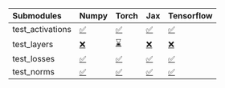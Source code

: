 | Submodules       | Numpy                                                                                                                           | Torch                                                                                                                           | Jax                                                                                                                             | Tensorflow                                                                                                                      |
|:-----------------|:--------------------------------------------------------------------------------------------------------------------------------|:--------------------------------------------------------------------------------------------------------------------------------|:--------------------------------------------------------------------------------------------------------------------------------|:--------------------------------------------------------------------------------------------------------------------------------|
| test_activations | <a href="https://github.com/unifyai/ivy/runs/7975789170?check_suite_focus=true" rel="noopener noreferrer" target="_blank">✅</a> | <a href="https://github.com/unifyai/ivy/runs/7975790081?check_suite_focus=true" rel="noopener noreferrer" target="_blank">✅</a> | <a href="https://github.com/unifyai/ivy/runs/7975790989?check_suite_focus=true" rel="noopener noreferrer" target="_blank">✅</a> | <a href="https://github.com/unifyai/ivy/runs/7975791943?check_suite_focus=true" rel="noopener noreferrer" target="_blank">✅</a> |
| test_layers      | <a href="https://github.com/unifyai/ivy/runs/7975789386?check_suite_focus=true" rel="noopener noreferrer" target="_blank">❌</a> | <a href="https://github.com/unifyai/ivy/runs/7975790312?check_suite_focus=true" rel="noopener noreferrer" target="_blank">⌛</a> | <a href="https://github.com/unifyai/ivy/runs/7975791236?check_suite_focus=true" rel="noopener noreferrer" target="_blank">❌</a> | <a href="https://github.com/unifyai/ivy/runs/7975792197?check_suite_focus=true" rel="noopener noreferrer" target="_blank">❌</a> |
| test_losses      | <a href="https://github.com/unifyai/ivy/runs/7975789621?check_suite_focus=true" rel="noopener noreferrer" target="_blank">✅</a> | <a href="https://github.com/unifyai/ivy/runs/7975790527?check_suite_focus=true" rel="noopener noreferrer" target="_blank">✅</a> | <a href="https://github.com/unifyai/ivy/runs/7975791470?check_suite_focus=true" rel="noopener noreferrer" target="_blank">✅</a> | <a href="https://github.com/unifyai/ivy/runs/7975792438?check_suite_focus=true" rel="noopener noreferrer" target="_blank">✅</a> |
| test_norms       | <a href="https://github.com/unifyai/ivy/runs/7975789837?check_suite_focus=true" rel="noopener noreferrer" target="_blank">✅</a> | <a href="https://github.com/unifyai/ivy/runs/7975790742?check_suite_focus=true" rel="noopener noreferrer" target="_blank">✅</a> | <a href="https://github.com/unifyai/ivy/runs/7975791688?check_suite_focus=true" rel="noopener noreferrer" target="_blank">✅</a> | <a href="https://github.com/unifyai/ivy/runs/7975792642?check_suite_focus=true" rel="noopener noreferrer" target="_blank">✅</a> |